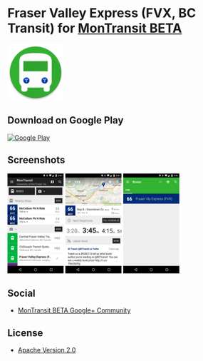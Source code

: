 # Fraser Valley Express (FVX, BC Transit) for [MonTransit BETA](https://github.com/mtransitapps/mtransit-for-android)

<img width="25%" height="25%" src="https://raw.githubusercontent.com/mtransitapps/ca-fraser-valley-express-bus-android/master/pub/hi-res-app-icon.png"/>

## Download on Google Play

[![Google Play](https://developer.android.com/images/brand/en_app_rgb_wo_60.png)](https://play.google.com/store/apps/details?id=org.mtransit.android.ca_fraser_valley_express_bus)

## Screenshots

<img width="25%" height="25%" src="https://raw.githubusercontent.com/mtransitapps/ca-fraser-valley-express-bus-android/master/pub/screenshot-phone-1.png"/>
<img width="25%" height="25%" src="https://raw.githubusercontent.com/mtransitapps/ca-fraser-valley-express-bus-android/master/pub/screenshot-phone-2.png"/>
<img width="25%" height="25%" src="https://raw.githubusercontent.com/mtransitapps/ca-fraser-valley-express-bus-android/master/pub/screenshot-phone-3.png"/>

## Social

* [MonTransit BETA Google+ Community](https://plus.google.com/communities/111796337224469270605)

## License

* [Apache Version 2.0](http://www.apache.org/licenses/LICENSE-2.0.html)
